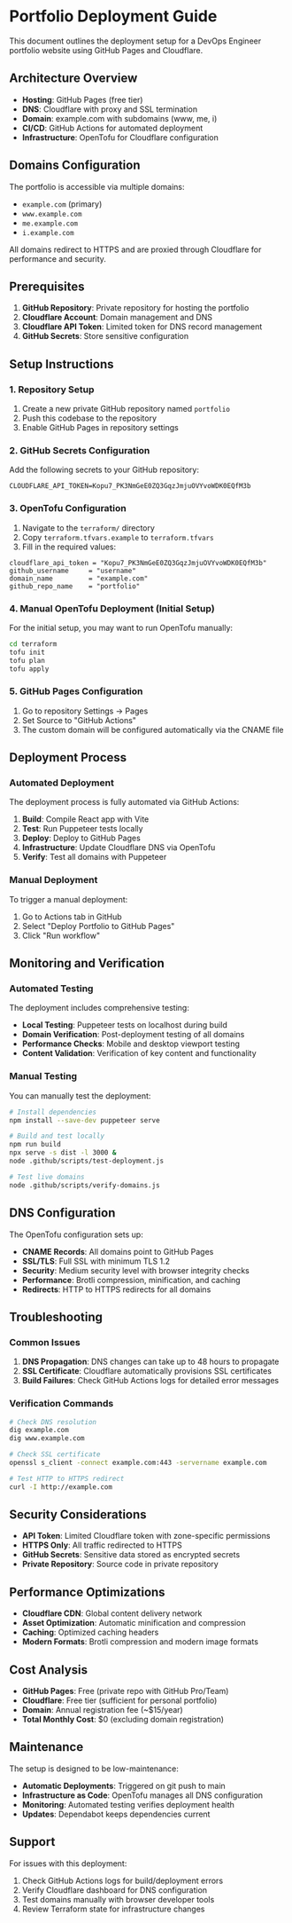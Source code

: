 # Portfolio Deployment Guide

This document outlines the deployment setup for a DevOps Engineer portfolio website using GitHub Pages and Cloudflare.

## Architecture Overview

- **Hosting**: GitHub Pages (free tier)
- **DNS**: Cloudflare with proxy and SSL termination
- **Domain**: example.com with subdomains (www, me, i)
- **CI/CD**: GitHub Actions for automated deployment
- **Infrastructure**: OpenTofu for Cloudflare configuration

## Domains Configuration

The portfolio is accessible via multiple domains:
- `example.com` (primary)
- `www.example.com`
- `me.example.com`
- `i.example.com`

All domains redirect to HTTPS and are proxied through Cloudflare for performance and security.

## Prerequisites

1. **GitHub Repository**: Private repository for hosting the portfolio
2. **Cloudflare Account**: Domain management and DNS
3. **Cloudflare API Token**: Limited token for DNS record management
4. **GitHub Secrets**: Store sensitive configuration

## Setup Instructions

### 1. Repository Setup

1. Create a new private GitHub repository named `portfolio`
2. Push this codebase to the repository
3. Enable GitHub Pages in repository settings

### 2. GitHub Secrets Configuration

Add the following secrets to your GitHub repository:

```
CLOUDFLARE_API_TOKEN=Kopu7_PK3NmGeE0ZQ3GqzJmjuOVYvoWDK0EQfM3b
```

### 3. OpenTofu Configuration

1. Navigate to the `terraform/` directory
2. Copy `terraform.tfvars.example` to `terraform.tfvars`
3. Fill in the required values:

```hcl
cloudflare_api_token = "Kopu7_PK3NmGeE0ZQ3GqzJmjuOVYvoWDK0EQfM3b"
github_username     = "username"
domain_name         = "example.com"
github_repo_name    = "portfolio"
```

### 4. Manual OpenTofu Deployment (Initial Setup)

For the initial setup, you may want to run OpenTofu manually:

```bash
cd terraform
tofu init
tofu plan
tofu apply
```

### 5. GitHub Pages Configuration

1. Go to repository Settings → Pages
2. Set Source to "GitHub Actions"
3. The custom domain will be configured automatically via the CNAME file

## Deployment Process

### Automated Deployment

The deployment process is fully automated via GitHub Actions:

1. **Build**: Compile React app with Vite
2. **Test**: Run Puppeteer tests locally
3. **Deploy**: Deploy to GitHub Pages
4. **Infrastructure**: Update Cloudflare DNS via OpenTofu
5. **Verify**: Test all domains with Puppeteer

### Manual Deployment

To trigger a manual deployment:

1. Go to Actions tab in GitHub
2. Select "Deploy Portfolio to GitHub Pages"
3. Click "Run workflow"

## Monitoring and Verification

### Automated Testing

The deployment includes comprehensive testing:

- **Local Testing**: Puppeteer tests on localhost during build
- **Domain Verification**: Post-deployment testing of all domains
- **Performance Checks**: Mobile and desktop viewport testing
- **Content Validation**: Verification of key content and functionality

### Manual Testing

You can manually test the deployment:

```bash
# Install dependencies
npm install --save-dev puppeteer serve

# Build and test locally
npm run build
npx serve -s dist -l 3000 &
node .github/scripts/test-deployment.js

# Test live domains
node .github/scripts/verify-domains.js
```

## DNS Configuration

The OpenTofu configuration sets up:

- **CNAME Records**: All domains point to GitHub Pages
- **SSL/TLS**: Full SSL with minimum TLS 1.2
- **Security**: Medium security level with browser integrity checks
- **Performance**: Brotli compression, minification, and caching
- **Redirects**: HTTP to HTTPS redirects for all domains

## Troubleshooting

### Common Issues

1. **DNS Propagation**: DNS changes can take up to 48 hours to propagate
2. **SSL Certificate**: Cloudflare automatically provisions SSL certificates
3. **Build Failures**: Check GitHub Actions logs for detailed error messages

### Verification Commands

```bash
# Check DNS resolution
dig example.com
dig www.example.com

# Check SSL certificate
openssl s_client -connect example.com:443 -servername example.com

# Test HTTP to HTTPS redirect
curl -I http://example.com
```

## Security Considerations

- **API Token**: Limited Cloudflare token with zone-specific permissions
- **HTTPS Only**: All traffic redirected to HTTPS
- **GitHub Secrets**: Sensitive data stored as encrypted secrets
- **Private Repository**: Source code in private repository

## Performance Optimizations

- **Cloudflare CDN**: Global content delivery network
- **Asset Optimization**: Automatic minification and compression
- **Caching**: Optimized caching headers
- **Modern Formats**: Brotli compression and modern image formats

## Cost Analysis

- **GitHub Pages**: Free (private repo with GitHub Pro/Team)
- **Cloudflare**: Free tier (sufficient for personal portfolio)
- **Domain**: Annual registration fee (~$15/year)
- **Total Monthly Cost**: $0 (excluding domain registration)

## Maintenance

The setup is designed to be low-maintenance:

- **Automatic Deployments**: Triggered on git push to main
- **Infrastructure as Code**: OpenTofu manages all DNS configuration
- **Monitoring**: Automated testing verifies deployment health
- **Updates**: Dependabot keeps dependencies current

## Support

For issues with this deployment:

1. Check GitHub Actions logs for build/deployment errors
2. Verify Cloudflare dashboard for DNS configuration
3. Test domains manually with browser developer tools
4. Review Terraform state for infrastructure changes
